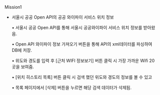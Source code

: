 Mission1

- 서울시 공공 Open API의 공공 와이파이 서비스 위치 정보




	•	서울시 공공 Open API를 통해 서울시 공공와이파이 서비스 위치 정보를 받아왔음.
  
	•	Open API 와이파이 정보 가져오기 버튼을 통해 API의 xml데이터를 파싱하여 DB에 저장.
  
	•	위도와 경도를 입력 후 [근처 WIFI 정보보기] 버튼 클릭 시 가장 가까운 Wifi 20곳을 보여줌.
  
	•	[위치 히스토리 목록] 버튼 클릭 시 검색 했던 위도와 경도의 정보를 볼 수 있고
  
	•	목록 페이지에서 [삭제] 버튼을 누르면 해당 검색 데이터가 삭제됨.
